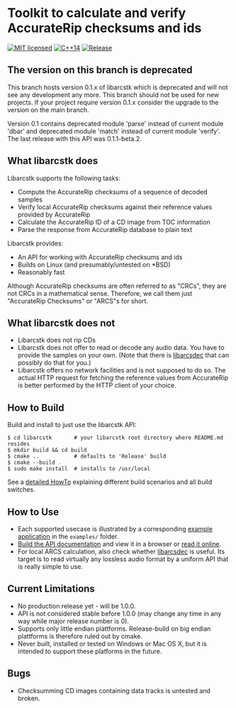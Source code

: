 # Toolkit to calculate and verify AccurateRip checksums and ids

[![MIT licensed](https://img.shields.io/badge/license-MIT-blue.svg)](./LICENSE)
[![C++14](https://img.shields.io/badge/C++-14-darkred.svg)](./DESIGN.md)
[![Release](https://img.shields.io/github/v/release/crf8472/libarcstk?display_name=tag&include_prereleases)](https://github.com/crf8472/libarcstk/releases)



## The version on this branch is deprecated

This branch hosts version 0.1.x of libarcstk which is deprecated and will not
see any development any more. This branch should not be used for new projects.
If your project require version 0.1.x consider the upgrade to the version on the
main branch.

Version 0.1 contains deprecated module 'parse' instead of current module 'dbar'
and deprecated module 'match' instead of current module 'verify'. The last
release with this API was 0.1.1-beta.2.


## What libarcstk does

Libarcstk supports the following tasks:

- Compute the AccurateRip checksums of a sequence of decoded samples
- Verify local AccurateRip checksums against their reference values provided by
  AccurateRip
- Calculate the AccurateRip ID of a CD image from TOC information
- Parse the response from AccurateRip database to plain text

Libarcstk provides:

- An API for working with AccurateRip checksums and ids
- Builds on Linux (and presumably/untested on *BSD)
- Reasonably fast

Although AccurateRip checksums are often referred to as "CRCs", they are not
CRCs in a mathematical sense. Therefore, we call them just "AccurateRip
Checksums" or "ARCS"s for short.



## What libarcstk does not

- Libarcstk does not rip CDs
- Libarcstk does not offer to read or decode any audio data. You have to
  provide the samples on your own. (Note that there is [libarcsdec][2] that
  can possibly do that for you.)
- Libarcstk offers no network facilities and is not supposed to do so. The
  actual HTTP request for fetching the reference values from AccurateRip is
  better performed by the HTTP client of your choice.



## How to Build

Build and install to just use the libarcstk API:

	$ cd libarcstk       # your libarcstk root directory where README.md resides
	$ mkdir build && cd build
	$ cmake ..           # defaults to 'Release' build
	$ cmake --build .
	$ sudo make install  # installs to /usr/local

See a [detailed HowTo](BUILD.md) explaining different build scenarios and all
build switches.



## How to Use

- Each supported usecase is illustrated by a corresponding [example
  application](./examples/) in the ``examples/`` folder.
- [Build the API
  documentation](BUILD.md#user-content-building-the-api-documentation) and view
  it in a browser or [read it online][1].
- For local ARCS calculation, also check whether [libarcsdec][2] is useful. Its
  target is to read virtually any lossless audio format by a uniform API that is
  really simple to use.



## Current Limitations

- No production release yet - will be 1.0.0.
- API is not considered stable before 1.0.0 (may change any time in any way
  while major release number is 0).
- Supports only little endian plattforms. Release-build on big endian plattforms
  is therefore ruled out by cmake.
- Never built, installed or tested on Windows or Mac OS X, but it is intended to
  support these platforms in the future.



## Bugs

- Checksumming CD images containing data tracks is untested and broken.

[1]: https://crf8472.github.io/libarcstk/
[2]: https://github.com/crf8472/libarcsdec/
